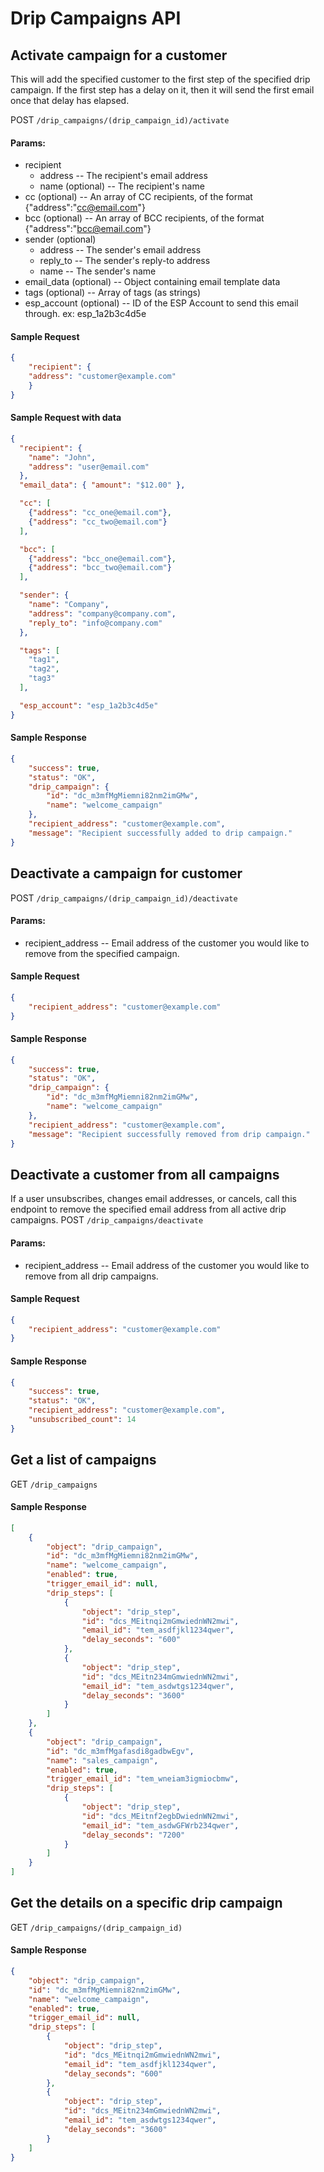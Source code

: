 # Drip Campaigns API

## Activate campaign for a customer
This will add the specified customer to the first step of the specified drip campaign.  If the first step has a delay on it, then it will send the first email once that delay has elapsed.

POST `/drip_campaigns/(drip_campaign_id)/activate`

#### Params:

- recipient
   - address -- The recipient's email address
   - name (optional) -- The recipient's name
- cc (optional)  -- An array of CC recipients, of the format {"address":"cc@email.com"}
- bcc (optional) -- An array of BCC recipients, of the format {"address":"bcc@email.com"}
- sender (optional)
   - address    -- The sender's email address
   - reply_to   -- The sender's reply-to address
   - name       -- The sender's name
- email_data (optional) -- Object containing email template data
- tags (optional)           -- Array of tags (as strings)
- esp\_account (optional)    -- ID of the ESP Account to send this email through. ex: esp\_1a2b3c4d5e

#### Sample Request

```json
{
    "recipient": {
    "address": "customer@example.com"
    }
}
```

#### Sample Request with data

```json
{
  "recipient": {
    "name": "John",
    "address": "user@email.com"
  },
  "email_data": { "amount": "$12.00" },

  "cc": [
    {"address": "cc_one@email.com"},
    {"address": "cc_two@email.com"}
  ],

  "bcc": [
    {"address": "bcc_one@email.com"},
    {"address": "bcc_two@email.com"}
  ],

  "sender": {
    "name": "Company",
    "address": "company@company.com",
    "reply_to": "info@company.com"
  },

  "tags": [
    "tag1",
    "tag2",
    "tag3"
  ],

  "esp_account": "esp_1a2b3c4d5e"
}
```

#### Sample Response

```json
{
    "success": true,
    "status": "OK",
    "drip_campaign": {
        "id": "dc_m3mfMgMiemni82nm2imGMw",
        "name": "welcome_campaign"
    },
    "recipient_address": "customer@example.com",
    "message": "Recipient successfully added to drip campaign."
}
```

## Deactivate a campaign for customer
POST `/drip_campaigns/(drip_campaign_id)/deactivate`

#### Params:
- recipient\_address -- Email address of the customer you would like to remove from the specified campaign.

#### Sample Request

```json
{
    "recipient_address": "customer@example.com"
}
```

#### Sample Response

```json
{
    "success": true,
    "status": "OK",
    "drip_campaign": {
        "id": "dc_m3mfMgMiemni82nm2imGMw",
        "name": "welcome_campaign"
    },
    "recipient_address": "customer@example.com",
    "message": "Recipient successfully removed from drip campaign."
}
```

## Deactivate a customer from all campaigns
If a user unsubscribes, changes email addresses, or cancels, call this endpoint to remove the specified email address from all active drip campaigns.
POST `/drip_campaigns/deactivate`

#### Params:
- recipient\_address -- Email address of the customer you would like to remove from all drip campaigns.

#### Sample Request

```json
{
    "recipient_address": "customer@example.com"
}
```

#### Sample Response

```json
{
    "success": true,
    "status": "OK",
    "recipient_address": "customer@example.com",
    "unsubscribed_count": 14
}
```

## Get a list of campaigns
GET `/drip_campaigns`

#### Sample Response

```json
[
    {
        "object": "drip_campaign",
        "id": "dc_m3mfMgMiemni82nm2imGMw",
        "name": "welcome_campaign",
        "enabled": true,
        "trigger_email_id": null,
        "drip_steps": [
            {
                "object": "drip_step",
                "id": "dcs_MEitnqi2mGmwiednWN2mwi",
                "email_id": "tem_asdfjkl1234qwer",
                "delay_seconds": "600"
            },
            {
                "object": "drip_step",
                "id": "dcs_MEitn234mGmwiednWN2mwi",
                "email_id": "tem_asdwtgs1234qwer",
                "delay_seconds": "3600"
            }
        ]
    },
    {
        "object": "drip_campaign",
        "id": "dc_m3mfMgafasdi8gadbwEgv",
        "name": "sales_campaign",
        "enabled": true,
        "trigger_email_id": "tem_wneiam3igmiocbmw",
        "drip_steps": [
            {
                "object": "drip_step",
                "id": "dcs_MEitnf2egbDwiednWN2mwi",
                "email_id": "tem_asdwGFWrb234qwer",
                "delay_seconds": "7200"
            }
        ]
    }
]
```

## Get the details on a specific drip campaign
GET `/drip_campaigns/(drip_campaign_id)`

#### Sample Response

```json
{
    "object": "drip_campaign",
    "id": "dc_m3mfMgMiemni82nm2imGMw",
    "name": "welcome_campaign",
    "enabled": true,
    "trigger_email_id": null,
    "drip_steps": [
        {
            "object": "drip_step",
            "id": "dcs_MEitnqi2mGmwiednWN2mwi",
            "email_id": "tem_asdfjkl1234qwer",
            "delay_seconds": "600"
        },
        {
            "object": "drip_step",
            "id": "dcs_MEitn234mGmwiednWN2mwi",
            "email_id": "tem_asdwtgs1234qwer",
            "delay_seconds": "3600"
        }
    ]
}
```
